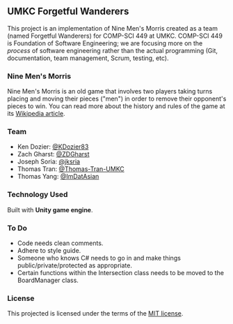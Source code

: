 ## UMKC Forgetful Wanderers
This project is an implementation of Nine Men's Morris created as a team (named Forgetful Wanderers) for COMP-SCI 449 at UMKC. COMP-SCI 449 is Foundation of Software Engineering; we are focusing more on the *process* of software engineering rather than the actual programming (Git, documentation, team management, Scrum, testing, etc).

### Nine Men's Morris
Nine Men's Morris is an old game that involves two players taking turns placing and moving their pieces ("men") in order to remove their opponent's pieces to win. You can read more about the history and rules of the game at its [Wikipedia article](https://en.wikipedia.org/wiki/Nine_men%27s_morris).

### Team
- Ken Dozier: [@KDozier83](https://github.com/KDozier83)
- Zach Gharst: [@ZDGharst](https://github.com/ZDGharst)
- Joseph Soria: [@jksria](https://github.com/jksria)
- Thomas Tran: [@Thomas-Tran-UMKC](https://github.com/Thomas-Tran-UMKC)
- Thomas Yang: [@ImDatAsian](https://github.com/ImDatAsian)

### Technology Used
Built with **Unity game engine**. 

### To Do
- Code needs clean comments.
- Adhere to style guide.
- Someone who knows C# needs to go in and make things public/private/protected as appropriate.
- Certain functions within the Intersection class needs to be moved to the BoardManager class.

### License
This projected is licensed under the terms of the [MIT license](LICENSE).
